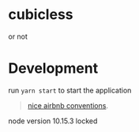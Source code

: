 # cubicless

or not

# Development

run `yarn start` to start the application

> [nice airbnb conventions](https://github.com/airbnb/javascript/tree/master/react).

node version 10.15.3 locked
